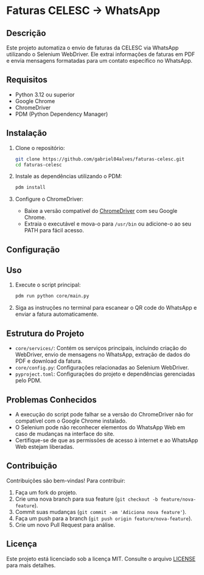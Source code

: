 # Faturas CELESC -> WhatsApp

## Descrição

Este projeto automatiza o envio de faturas da CELESC via WhatsApp utilizando o Selenium WebDriver. Ele extrai informações de faturas em PDF e envia mensagens formatadas para um contato específico no WhatsApp.

## Requisitos

- Python 3.12 ou superior
- Google Chrome
- ChromeDriver
- PDM (Python Dependency Manager)

## Instalação

1. Clone o repositório:

   ```sh
   git clone https://github.com/gabriel04alves/faturas-celesc.git
   cd faturas-celesc
   ```

2. Instale as dependências utilizando o PDM:

   ```sh
   pdm install
   ```

3. Configure o ChromeDriver:
   - Baixe a versão compatível do [ChromeDriver](https://sites.google.com/a/chromium.org/chromedriver/downloads) com seu Google Chrome.
   - Extraia o executável e mova-o para `/usr/bin` ou adicione-o ao seu PATH para fácil acesso.

## Configuração

## Uso

1. Execute o script principal:

   ```sh
   pdm run python core/main.py
   ```

2. Siga as instruções no terminal para escanear o QR code do WhatsApp e enviar a fatura automaticamente.

## Estrutura do Projeto

- `core/services/`: Contém os serviços principais, incluindo criação do WebDriver, envio de mensagens no WhatsApp, extração de dados do PDF e download da fatura.
- `core/config.py`: Configurações relacionadas ao Selenium WebDriver.
- `pyproject.toml`: Configurações do projeto e dependências gerenciadas pelo PDM.

## Problemas Conhecidos

- A execução do script pode falhar se a versão do ChromeDriver não for compatível com o Google Chrome instalado.
- O Selenium pode não reconhecer elementos do WhatsApp Web em caso de mudanças na interface do site.
- Certifique-se de que as permissões de acesso à internet e ao WhatsApp Web estejam liberadas.

## Contribuição

Contribuições são bem-vindas! Para contribuir:

1. Faça um fork do projeto.
2. Crie uma nova branch para sua feature (`git checkout -b feature/nova-feature`).
3. Commit suas mudanças (`git commit -am 'Adiciona nova feature'`).
4. Faça um push para a branch (`git push origin feature/nova-feature`).
5. Crie um novo Pull Request para análise.

## Licença

Este projeto está licenciado sob a licença MIT. Consulte o arquivo [LICENSE](LICENSE) para mais detalhes.
